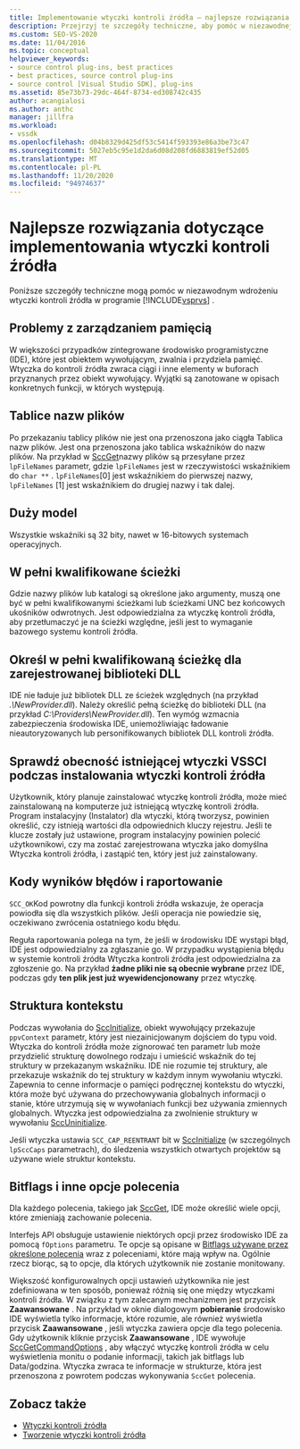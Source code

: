 ```yaml
---
title: Implementowanie wtyczki kontroli źródła — najlepsze rozwiązania
description: Przejrzyj te szczegóły techniczne, aby pomóc w niezawodnej implementacji wtyczki kontroli źródła w programie Visual Studio.
ms.custom: SEO-VS-2020
ms.date: 11/04/2016
ms.topic: conceptual
helpviewer_keywords:
- source control plug-ins, best practices
- best practices, source control plug-ins
- source control [Visual Studio SDK], plug-ins
ms.assetid: 85e73b73-29dc-464f-8734-ed308742c435
author: acangialosi
ms.author: anthc
manager: jillfra
ms.workload:
- vssdk
ms.openlocfilehash: d04b8329d425df53c5414f593393e86a3be73c47
ms.sourcegitcommit: 5027eb5c95e1d2da6d08d208fd6883819ef52d05
ms.translationtype: MT
ms.contentlocale: pl-PL
ms.lasthandoff: 11/20/2020
ms.locfileid: "94974637"
---
```

# <a name="best-practices-for-implementing-a-source-control-plug-in"></a>Najlepsze rozwiązania dotyczące implementowania wtyczki kontroli źródła
Poniższe szczegóły techniczne mogą pomóc w niezawodnym wdrożeniu wtyczki kontroli źródła w programie [!INCLUDE[vsprvs](../code-quality/includes/vsprvs_md.md)] .

## <a name="memory-management-issues"></a>Problemy z zarządzaniem pamięcią
 W większości przypadków zintegrowane środowisko programistyczne (IDE), które jest obiektem wywołującym, zwalnia i przydziela pamięć. Wtyczka do kontroli źródła zwraca ciągi i inne elementy w buforach przyznanych przez obiekt wywołujący. Wyjątki są zanotowane w opisach konkretnych funkcji, w których występują.

## <a name="arrays-of-file-names"></a>Tablice nazw plików
 Po przekazaniu tablicy plików nie jest ona przenoszona jako ciągła Tablica nazw plików. Jest ona przenoszona jako tablica wskaźników do nazw plików. Na przykład w [SccGet](../extensibility/sccget-function.md)nazwy plików są przesyłane przez `lpFileNames` parametr, gdzie `lpFileNames` jest w rzeczywistości wskaźnikiem do `char **` . `lpFileNames`[0] jest wskaźnikiem do pierwszej nazwy, `lpFileNames` [1] jest wskaźnikiem do drugiej nazwy i tak dalej.

## <a name="large-model"></a>Duży model
 Wszystkie wskaźniki są 32 bity, nawet w 16-bitowych systemach operacyjnych.

## <a name="fully-qualified-paths"></a>W pełni kwalifikowane ścieżki
 Gdzie nazwy plików lub katalogi są określone jako argumenty, muszą one być w pełni kwalifikowanymi ścieżkami lub ścieżkami UNC bez końcowych ukośników odwrotnych. Jest odpowiedzialna za wtyczkę kontroli źródła, aby przetłumaczyć je na ścieżki względne, jeśli jest to wymaganie bazowego systemu kontroli źródła.

## <a name="specify-a-fully-qualified-path-for-the-registered-dll"></a>Określ w pełni kwalifikowaną ścieżkę dla zarejestrowanej biblioteki DLL
 IDE nie ładuje już bibliotek DLL ze ścieżek względnych (na przykład *.\NewProvider.dll*). Należy określić pełną ścieżkę do biblioteki DLL (na przykład *C:\Providers\NewProvider.dll*). Ten wymóg wzmacnia zabezpieczenia środowiska IDE, uniemożliwiając ładowanie nieautoryzowanych lub personifikowanych bibliotek DLL kontroli źródła.

## <a name="check-for-an-existing-vssci-plug-in-when-you-install-your-source-control-plug-in"></a>Sprawdź obecność istniejącej wtyczki VSSCI podczas instalowania wtyczki kontroli źródła
 Użytkownik, który planuje zainstalować wtyczkę kontroli źródła, może mieć zainstalowaną na komputerze już istniejącą wtyczkę kontroli źródła. Program instalacyjny (Instalator) dla wtyczki, którą tworzysz, powinien określić, czy istnieją wartości dla odpowiednich kluczy rejestru. Jeśli te klucze zostały już ustawione, program instalacyjny powinien polecić użytkownikowi, czy ma zostać zarejestrowana wtyczka jako domyślna Wtyczka kontroli źródła, i zastąpić ten, który jest już zainstalowany.

## <a name="error-result-codes-and-reporting"></a>Kody wyników błędów i raportowanie
 `SCC_OK`Kod powrotny dla funkcji kontroli źródła wskazuje, że operacja powiodła się dla wszystkich plików. Jeśli operacja nie powiedzie się, oczekiwano zwrócenia ostatniego kodu błędu.

 Reguła raportowania polega na tym, że jeśli w środowisku IDE wystąpi błąd, IDE jest odpowiedzialny za zgłaszanie go. W przypadku wystąpienia błędu w systemie kontroli źródła Wtyczka kontroli źródła jest odpowiedzialna za zgłoszenie go. Na przykład **żadne pliki nie są obecnie wybrane** przez IDE, podczas gdy **ten plik jest już wyewidencjonowany** przez wtyczkę.

## <a name="the-context-structure"></a>Struktura kontekstu
 Podczas wywołania do [SccInitialize](../extensibility/sccinitialize-function.md), obiekt wywołujący przekazuje `ppvContext` parametr, który jest niezainicjowanym dojściem do typu void. Wtyczka do kontroli źródła może zignorować ten parametr lub może przydzielić strukturę dowolnego rodzaju i umieścić wskaźnik do tej struktury w przekazanym wskaźniku. IDE nie rozumie tej struktury, ale przekazuje wskaźnik do tej struktury w każdym innym wywołaniu wtyczki. Zapewnia to cenne informacje o pamięci podręcznej kontekstu do wtyczki, która może być używana do przechowywania globalnych informacji o stanie, które utrzymują się w wywołaniach funkcji bez używania zmiennych globalnych. Wtyczka jest odpowiedzialna za zwolnienie struktury w wywołaniu [SccUninitialize](../extensibility/sccuninitialize-function.md).

 Jeśli wtyczka ustawia `SCC_CAP_REENTRANT` bit w [SccInitialize](../extensibility/sccinitialize-function.md) (w szczególnych `lpSccCaps` parametrach), do śledzenia wszystkich otwartych projektów są używane wiele struktur kontekstu.

## <a name="bitflags-and-other-command-options"></a>Bitflags i inne opcje polecenia
 Dla każdego polecenia, takiego jak [SccGet](../extensibility/sccget-function.md), IDE może określić wiele opcji, które zmieniają zachowanie polecenia.

 Interfejs API obsługuje ustawienie niektórych opcji przez środowisko IDE za pomocą `fOptions` parametru. Te opcje są opisane w [Bitflags używane przez określone polecenia](../extensibility/bitflags-used-by-specific-commands.md) wraz z poleceniami, które mają wpływ na. Ogólnie rzecz biorąc, są to opcje, dla których użytkownik nie zostanie monitowany.

 Większość konfigurowalnych opcji ustawień użytkownika nie jest zdefiniowana w ten sposób, ponieważ różnią się one między wtyczkami kontroli źródła. W związku z tym zalecanym mechanizmem jest przycisk **Zaawansowane** . Na przykład w oknie dialogowym **pobieranie** środowisko IDE wyświetla tylko informacje, które rozumie, ale również wyświetla przycisk **Zaawansowane** , jeśli wtyczka zawiera opcje dla tego polecenia. Gdy użytkownik kliknie przycisk **Zaawansowane** , IDE wywołuje [SccGetCommandOptions](../extensibility/sccgetcommandoptions-function.md) , aby włączyć wtyczkę kontroli źródła w celu wyświetlenia monitu o podanie informacji, takich jak bitflags lub Data/godzina. Wtyczka zwraca te informacje w strukturze, która jest przenoszona z powrotem podczas wykonywania `SccGet` polecenia.

## <a name="see-also"></a>Zobacz także
- [Wtyczki kontroli źródła](../extensibility/source-control-plug-ins.md)
- [Tworzenie wtyczki kontroli źródła](../extensibility/internals/creating-a-source-control-plug-in.md)
